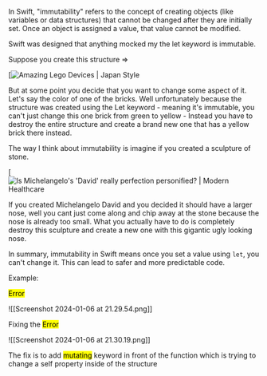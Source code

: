 In Swift, "immutability" refers to the concept of creating objects (like variables or data structures) that cannot be changed after they are initially set. Once an object is assigned a value, that value cannot be modified.

Swift was designed that anything mocked my the let keyword is immutable.

Suppose you create this structure =>

[![Amazing Lego Devices | Japan Style](https://lh3.googleusercontent.com/proxy/lc-xJWRIrAznNs5AqboGkcrs-uBvgSS9qp3JhZXC9bMmQo_Th16bgh_5RD8iTPh5WLV9xGyHvkFoCb8SvJdGKFeQVjcRZDYJMhBob0wEcjyKt3Q)


But at some point you decide that you want to change some aspect of it. Let's say the color of one of the bricks. Well unfortunately because the structure was created using the Let keyword - meaning it's immutable, you can't just change this one brick from green to yellow - Instead you have to destroy the entire structure and create a brand new one that has a yellow brick there instead.

The way I think about immutability is imagine if you created a sculpture of stone.

[![Is Michelangelo's 'David' really perfection personified? | Modern Healthcare](https://s3-prod.modernhealthcare.com/s3fs-public/David_WEB_edit.jpg)

If you created Michelangelo David and you decided it should have a larger nose, well you cant just come along and chip away at the stone because the nose is already too small. What you actually have to do is completely destroy this sculpture and create a new one with this gigantic ugly looking nose.


In summary, immutability in Swift means once you set a value using `let`, you can't change it. This can lead to safer and more predictable code.

Example:

<mark class="hltr-red">Error</mark>

![[Screenshot 2024-01-06 at 21.29.54.png]]


Fixing the <mark class="hltr-red">Error</mark>

![[Screenshot 2024-01-06 at 21.30.19.png]]


The fix is to add <mark class="hltr-red">mutating</mark> keyword in front of the function which is trying to change a self property inside of the structure 
      